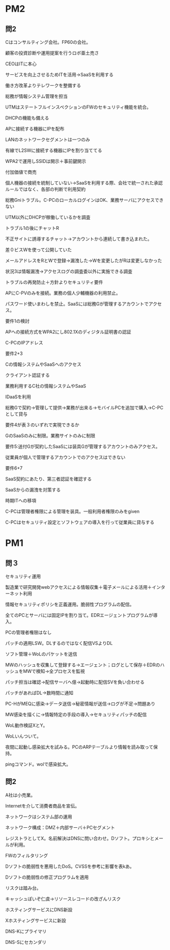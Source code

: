 # PM2

## 問2

Cはコンサルティング会社。FP60の会社。

顧客の投資診断や運用提案を行うロボ亜土売さ

CEOはITに本心

サービスを向上させるためITを活用→SaaSを利用する

働き方改革よりテレワークを整備する

総務が情報システム管理を担当

UTMはステートフルインスペクションのFWのセキュリティ機能を統合。

DHCPの機能も備える

APに接続する機器にIPを配布

LANのネットワークセグメントは一つのみ

有線でL2SWに接続する機器にIPを割り当ててる

WPA2で運用しSSIDは開示＋事前鍵開示

付加価値で商売

個人機器の接続を統制していない→SaaSを利用する際、会社で統一された承認ルールではなく、各部の判断で利用契約

総務Gniトラブル。C-PCのローカルログインはOK、業務サーバにアクセスできない

UTM以外にDHCPが稼働しているかを調査

トラブル1の後にチャットR

不正サイトに誘導するチャット→アカウントから連続して書き込まれた。

差０ビスWを使って公開していた

メールアドレスをRとWで登録→漏洩した→Wを変更したがRは変更しなかった

状況3は情報漏洩→アクセスログの調査委以外に実施できる調査

トラブルの再発防止＋方針よりセキュリティ要件

APにC-PVのみを接続。業務の個人少輔機器の利用禁止。

パスワード使いまわしを禁止。SaaSには総務Gが管理するアカウントでアクセス。

要件1の検討

APへの接続方式をWPA2にし802.1Xのディジタル証明書の認証

C-PCのIPアドレス

要件2+3

Cの情報システムやSaaSへのアクセス

クライアント認証する

業務利用するC社の情報システムやSaaS

IDaaSを利用

総務Gで契約→管理して提供→業務が出来る→モバイルPCを追加で購入→C-PCとして貸与

要件4が表３のいずれで実現できるか

GのSaaSのみに制限。業務サイトのみに制限

要件5:送付Gが契約したSaaSには装具Gが管理するアカウントのみアクセス。

従業員が個人で管理するアカウントでのアクセスはできない

要件6+7

SaaS契約にあたり、第三者認証を確認する

SaaSからの漏洩を対策する

時期ITへの移項

C-PCは管理者権限による管理を装具。一般利用者権限のみをgiven

C-PCはセキュリティ設定とソフトウェアの導入を行って従業員に貸与する


# PM1

## 問３

セキュリティ運用

製造業で研究開発webアクセスによる情報収集＋電子メールによる活用＋インターネット利用

情報セキュリティポリシを正義運用。脆弱性プログラムの配信。

全てのPCとサーバには固定IPを割り当て。EDRエージェントプログラムが導入。

PCの管理者権限はなし

パッチの適用LSW。DLするのではなく配信VSよりDL

ソフト管理＋WoLのパケットを送信

MWのハッシュを収集して登録する→エージェント；ログとして保存＋EDRのハッシュをMWで検知→全プロセスを監視

パッチ担当は確認→配信サーバへ億→起動時に配信SVを負い合わせる

パッチがあればDL→数時間に通知

PC-HがMEQに感染→データ送信→秘密情報が送信→ログが不足→問題あり

MW感染を描くに→情報特定の手段の導入→セキュリティパッチの配信

WoL動作検証XとY。

WoLいんついて。

夜間に起動し感染拡大を試みる。PCのARPテーブルより情報を読み取って保持。

pingコマンド。wolで感染拡大。


## 問2

A社は小売業。

Internetを介して消費者商品を宣伝。

ネットワークはシステム部の運用

ネットワーク構成：DMZ＋内部サーバ＋PCセグメント

レジストラとしてX。名前解決はDNSに問い合わせ。Dソフト。プロキシとメールが利用。

FWのフィルタリング

Dソフトの脆弱性を悪用したDoS。CVSSを参考に影響を表kあ。

Dソフトの脆弱性の修正プログラムを適用

リスクは踏み台。

キャッシュぽいぞ仁虞→リソースレコードの改ざんリスク

ホスティングサービスにDNS新設

Xホスティングサービスに新設

DNS-Kにプライマリ

DNS-Sにセカンダリ
